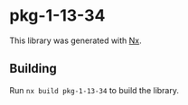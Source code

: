# pkg-1-13-34

This library was generated with [Nx](https://nx.dev).

## Building

Run `nx build pkg-1-13-34` to build the library.
